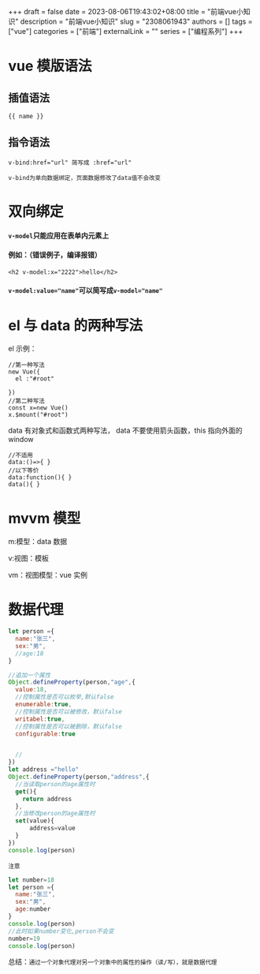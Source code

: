 +++ 
draft = false
date = 2023-08-06T19:43:02+08:00
title = "前端vue小知识"
description = "前端vue小知识"
slug = "2308061943"
authors = []
tags = ["vue"]
categories = ["前端"]
externalLink = ""
series = ["编程系列"]
+++

# vue 模版语法

## 插值语法

```vue
{{ name }}
```

## 指令语法

```vue
v-bind:href="url" 简写成 :href="url"
```

`v-bind为单向数据绑定，页面数据修改了data值不会改变`

# 双向绑定

#### `v-model`只能应用在表单内元素上

#### 例如：（错误例子，编译报错）

`<h2 v-model:x="2222">hello</h2>`

#### `v-model:value="name"`可以简写成`v-model="name"`

# el 与 data 的两种写法

el 示例：

```vue
//第一种写法
new Vue({
  el :"#root"

})
//第二种写法
const x=new Vue()
x.$mount("#root")

```

data 有对象式和函数式两种写法，
data 不要使用箭头函数，this 指向外面的 window

```vue
//不适用 
data:()=>{ } 
//以下等价 
data:function(){ } 
data(){ }
```

# mvvm 模型

m:模型：data 数据

v:视图：模板

vm：视图模型：vue 实例

# 数据代理

```js
let person ={
  name:"张三",
  sex:"男",
  //age:18
}

//追加一个属性
Object.defineProperty(person,"age",{
  value:18,
  //控制属性是否可以枚举,默认false
  enumerable:true,
  //控制属性是否可以被修改，默认false
  writabel:true,
  //控制属性是否可以被删除，默认false
  configurable:true


  //
})
let address ="hello"
Object.defineProperty(person,"address",{
  //当读取person的age属性时
  get(){
    return address
  },
  //当修改person的age属性时
  set(value){
      address=value
  }
})
console.log(person)
```

`注意`

```js
let number=18
let person ={
  name:"张三",
  sex:"男",
  age:number
}
console.log(person)
//此时如果number变化,person不会变
number=19
console.log(person)
```

总结：`通过一个对象代理对另一个对象中的属性的操作（读/写），就是数据代理`
